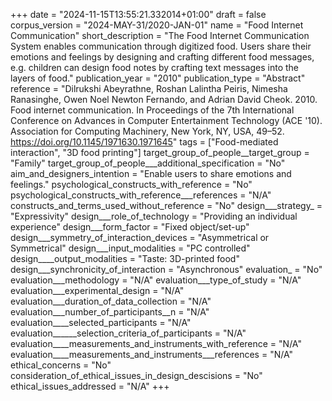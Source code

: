 +++
date = "2024-11-15T13:55:21.332014+01:00"
draft = false
corpus_version = "2024-MAY-31/2020-JAN-01"
name = "Food Internet Communication"
short_description = "The Food Internet Communication System enables communication through digitized food. Users share their emotions and feelings by designing and crafting different food messages, e.g. children can design food notes by crafting text messages into the layers of food."
publication_year = "2010"
publication_type = "Abstract"
reference = "Dilrukshi Abeyrathne, Roshan Lalintha Peiris, Nimesha Ranasinghe, Owen Noel Newton Fernando, and Adrian David Cheok. 2010. Food internet communication. In Proceedings of the 7th International Conference on Advances in Computer Entertainment Technology (ACE '10). Association for Computing Machinery, New York, NY, USA, 49–52. https://doi.org/10.1145/1971630.1971645"
tags = ["Food-mediated interaction", "3D food printing"]
target_group_of_people__target_group = "Family"
target_group_of_people___additional_specification = "No"
aim_and_designers_intention = "Enable users to share emotions and feelings."
psychological_constructs_with_reference = "No"
psychological_constructs_with_reference___references = "N/A"
constructs_and_terms_used_without_reference = "No"
design___strategy_ = "Expressivity"
design___role_of_technology = "Providing an individual experience"
design___form_factor = "Fixed object/set-up"
design___symmetry_of_interaction_devices = "Asymmetrical or Symmetrical"
design___input_modalities = "PC controlled"
design____output_modalities = "Taste: 3D-printed food"
design___synchronicity_of_interaction = "Asynchronous"
evaluation_ = "No"
evaluation___methodology = "N/A"
evaluation___type_of_study = "N/A"
evaluation___experimental_design = "N/A"
evaluation___duration_of_data_collection = "N/A"
evaluation___number_of_participants__n = "N/A"
evaluation____selected_participants = "N/A"
evaluation______selection_criteria_of_participants = "N/A"
evaluation____measurements_and_instruments_with_reference = "N/A"
evaluation____measurements_and_instruments___references = "N/A"
ethical_concerns = "No"
consideration_of_ethical_issues_in_design_descisions = "No"
ethical_issues_addressed = "N/A"
+++

